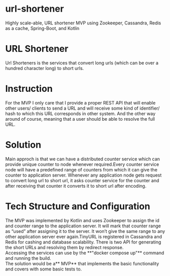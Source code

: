 # url-shortener
Highly scale-able, URL shortener MVP using Zookeeper, Cassandra, Redis as a cache, Spring-Boot, and Kotlin

<!DOCTYPE html>
<html>


<body class="stackedit">
  <div class="stackedit__html"><h1 id="matching-prefixes">URL Shortener</h1>
<p>Url Shorteners is the services that convert long urls (which can be over a hundred character long) to short urls. </p>
<h1 id="solution">Instruction</h1>
<p>For the MVP I only care that I provide a proper REST API that will enable other users/ clients to send a URL and will receive some kind of identifier/ hash to which this URL corresponds in other system. And the other way around of course, meaning that a user should be able to resolve the full URL.</p>
<h1 id="solution">Solution</h1>
<p>Main approch is that we can have a distributed counter service which can provide unique counter to node whenever required.Every counter service node will have a predefined range of counters from which it can give the counter to application server. Whenever any application node gets request to convert long url to short url, it asks counter service for the counter and after receiving that counter it converts it to short url after encoding.
<br>
<h1 id="structure-and-configuration">Tech Structure and Configuration</h1>
The MVP was implemented by Kotlin and uses Zookeeper to assign the id and counter range to the application server. It will mark that counter range as “used” after assigning it to the server. It won’t give the same range to any other application server ever again.TinyURL is registered in Cassandra and Redis for cashing and database scalability. There is two API for generating the short URLs and resolving them by redirect response.
<br>
Accessing the services can use by the **"docker compose up"** command and running the build.
<br>
The solution would be a** MVP** that implements the basic functionality and covers with some basic tests to.
</div>
</body>

</html>
